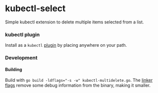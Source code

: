 # kubectl-select
Simple kubectl extension to delete multiple items selected from a list.

### kubectl plugin

Install as a `kubectl`
[plugin](https://kubernetes.io/docs/tasks/extend-kubectl/kubectl-plugins/) by
placing anywhere on your path.

### Development

#### Building

Build with `go build -ldflags="-s -w" kubectl-multidelete.go`. The
[linker flags](https://pkg.go.dev/cmd/link) remove some debug information from
the binary, making it smaller.
